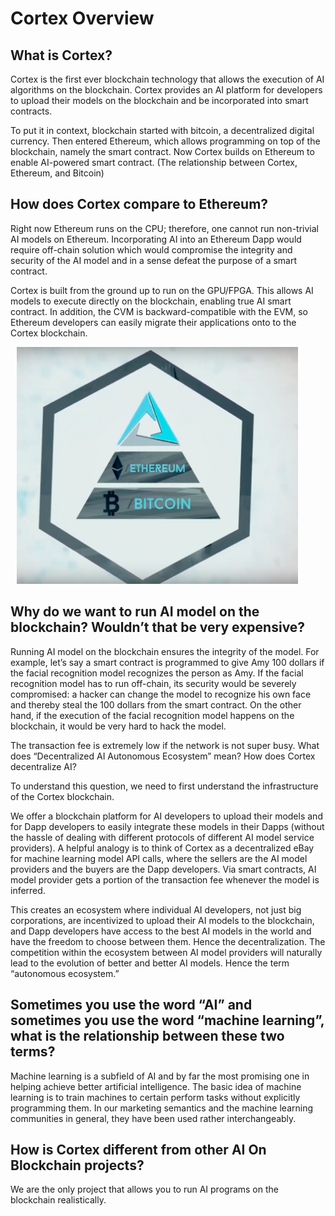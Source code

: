 <!-- TITLE: Official Cortex Wiki -->
<!-- SUBTITLE: Your Guide to the AI on Blockchain Ecosystem -->

# Cortex Overview
## What is Cortex?
Cortex is the first ever blockchain technology that allows the execution of AI algorithms on the blockchain. Cortex provides an AI platform for developers to upload their models on the blockchain and be incorporated into smart contracts. 

To put it in context, blockchain started with bitcoin, a decentralized digital currency. Then entered Ethereum, which allows programming on top of the blockchain, namely the smart contract. Now Cortex builds on Ethereum to enable AI-powered smart contract. 
(The relationship between Cortex, Ethereum, and Bitcoin)

## How does Cortex compare to Ethereum?
Right now Ethereum runs on the CPU; therefore, one cannot run non-trivial AI models on Ethereum. Incorporating AI into an Ethereum Dapp would require off-chain solution which would compromise the integrity and security of the AI model and in a sense defeat the purpose of a smart contract. 

Cortex is built from the ground up to run on the GPU/FPGA. This allows AI models to execute directly on the blockchain, enabling true AI smart contract. In addition, the CVM is backward-compatible with the EVM, so Ethereum developers can easily migrate their applications onto to the Cortex blockchain.  

<img src="/uploads/hiearchy.png" style="width:450px; margin-left:2%"/>

## Why do we want to run AI model on the blockchain? Wouldn’t that be very expensive?
Running AI model on the blockchain ensures the integrity of the model. For example, let’s say a smart contract is programmed to give Amy 100 dollars if the facial recognition model recognizes the person as Amy. If the facial recognition model has to run off-chain, its security would be severely compromised: a hacker can change the model to recognize his own face and thereby steal the 100 dollars from the smart contract. On the other hand, if the execution of the facial recognition model happens on the blockchain, it would be very hard to hack the model.  

The transaction fee is extremely low if the network is not super busy. 
What does “Decentralized AI Autonomous Ecosystem” mean? How does Cortex decentralize AI?  

To understand this question, we need to first understand the infrastructure of the Cortex blockchain.

We offer a blockchain platform for AI developers to upload their models and for Dapp developers to easily integrate these models in their Dapps (without the hassle of dealing with different protocols of different AI model service providers). A helpful analogy is to think of Cortex as a decentralized eBay for machine learning model API calls, where the sellers are the AI model providers and the buyers are the Dapp developers. Via smart contracts, AI model provider gets a portion of the transaction fee whenever the model is inferred. 

This creates an ecosystem where individual AI developers, not just big corporations, are incentivized to upload their AI models to the blockchain, and Dapp developers have access to the best AI models in the world and have the freedom to choose between them. Hence the decentralization. The competition within the ecosystem between AI model providers will naturally lead to the evolution of better and better AI models. Hence the term “autonomous ecosystem.”

## Sometimes you use the word “AI” and sometimes you use the word “machine learning”, what is the relationship between these two terms?

Machine learning is a subfield of AI and by far the most promising one in helping achieve better artificial intelligence. The basic idea of machine learning is to train machines to certain perform tasks without explicitly programming them. In our marketing semantics and the machine learning communities in general, they have been used rather interchangeably. 


## How is Cortex different from other AI On Blockchain projects?
We are the only project that allows you to run AI programs on the blockchain realistically. 







